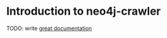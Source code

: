 # Introduction to neo4j-crawler

TODO: write [great documentation](http://jacobian.org/writing/great-documentation/what-to-write/)
